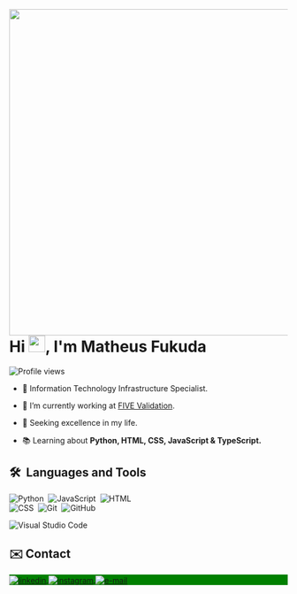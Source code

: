 <img align="right" height="590em" src="https://raw.githubusercontent.com/gist/matheushideki1234/8d9d914f520ab2b416d8f3a36c5b2f12/raw/4866f0f3f230de8aa287ce26a876c3a064d446c1/imagem.svg"/>
<h1 align="left">Hi <img src="https://raw.githubusercontent.com/kaueMarques/kaueMarques/master/hi.gif" height="30px">, I'm Matheus Fukuda</h1>
<p align="left"> <img src="https://komarev.com/ghpvc/?username=kadulisboa&color=green" alt="Profile views" /> </p>

- 🎲 Information Technology Infrastructure Specialist.

- 🚀 I’m currently working at [FIVE Validation](https://fivevalidation.com).

- 💪 Seeking excellence in my life.

- 📚 Learning about **Python, HTML, CSS, JavaScript & TypeScript.**


## 🛠 &nbsp;Languages and Tools 

![Python](https://shields.io/badge/-Python-05122A?style=flat&logo=python)&nbsp; 
![JavaScript](https://img.shields.io/badge/-JavaScript-05122A?style=flat&logo=javascript)&nbsp; 
![HTML](https://img.shields.io/badge/-HTML-05122A?style=flat&logo=HTML5)&nbsp; <br>
![CSS](https://img.shields.io/badge/-CSS-05122A?style=flat&logo=CSS3&logoColor=1572B6)&nbsp; 
![Git](https://img.shields.io/badge/-Git-05122A?style=flat&logo=git)&nbsp; 
![GitHub](https://img.shields.io/badge/-GitHub-05122A?style=flat&logo=github)&nbsp; 
<!-- ![Markdown](https://img.shields.io/badge/-Markdown-05122A?style=flat&logo=markdown)&nbsp; -->
![Visual Studio Code](https://img.shields.io/badge/-Visual%20Studio%20Code-05122A?style=flat&logo=visual-studio-code&logoColor=007ACC)&nbsp; 
 
## ✉️ Contact

<p align="left" style="background:green">
<a href="https://www.linkedin.com/in/matheus-fukuda-385009155/" target="_blank">
  <img align="center" src="https://img.shields.io/badge/-Matheus Fukuda-05122A?style=flat&logo=linkedin" alt="linkedin"/>
</a>
<a href="https://www.instagram.com/matheus_fukuda/" target="_blank">
 <img align="center" src="https://img.shields.io/badge/-matheus_fukuda-05122A?style=flat&logo=instagram" alt="instagram"/>
</a>
  <a href="mailto:matheushideki1234@hotmail.com" target="_blank">
 <img align="center" src="https://img.shields.io/badge/-matheushideki1234@hotmail.com-05122A?style=flat&logo=gmail" alt="e-mail"/>
</a>
</p>

  
  
  
